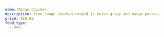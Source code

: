 ```yaml
---
name: Mango Chicken
description: Free range chicken cooked in onion gravy and mango puree with herbs and spices.
price: $18.00
food_type:
  - new
---
```

